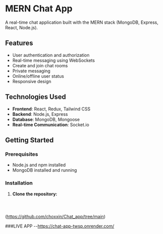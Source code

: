 # MERN Chat App

A real-time chat application built with the MERN stack (MongoDB, Express, React, Node.js).

## Features

- User authentication and authorization
- Real-time messaging using WebSockets
- Create and join chat rooms
- Private messaging
- Online/offline user status
- Responsive design

## Technologies Used

- **Frontend**: React, Redux, Tailwind CSS
- **Backend**: Node.js, Express
- **Database**: MongoDB, Mongoose
- **Real-time Communication**: Socket.io

## Getting Started

### Prerequisites

- Node.js and npm installed
- MongoDB installed and running

### Installation

1. **Clone the repository:**

   ```bash

  
  (https://github.com/choxxin/Chat_app/tree/main)

###LIVE APP
--https://chat-app-twsp.onrender.com/
 

